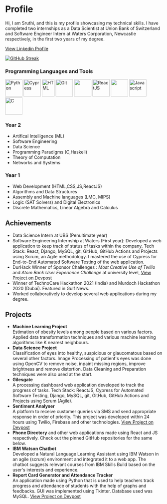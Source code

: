 # Profile <br>
Hi, I am Sruthi, and this is my profile showcasing my technical skills. I have completed two internships as a Data Scientist at Union Bank of Switzerland and Software Engineer Intern at Waters Corporation, Newcastle respectively, in the first two years of my degree.

[View Linkedin Profile](https://www.linkedin.com/in/sruthi-s-885b11190/)

[![GitHub Streak](https://streak-stats.demolab.com/?user=Sruthi-29)](https://git.io/streak-stats)

### Programming Languages and Tools<br>
<div>
  <img src="https://upload.wikimedia.org/wikipedia/commons/thumb/c/c3/Python-logo-notext.svg/1200px-Python-logo-notext.svg.png" alt="Python" height="55" width="55"/>
  <img src="https://pbs.twimg.com/profile_images/1512090708181725184/KAPAXmDg_400x400.jpg" alt="Cypress" height="55" width="55"/>
  <img src="https://upload.wikimedia.org/wikipedia/commons/thumb/6/61/HTML5_logo_and_wordmark.svg/1200px-HTML5_logo_and_wordmark.svg.png" alt="HTML" height="55" width="40"/>
  <img src="https://upload.wikimedia.org/wikipedia/commons/thumb/e/e0/Git-logo.svg/1024px-Git-logo.svg.png" alt="Git" height="55" width="55"/>
  <img src="https://pbs.twimg.com/profile_images/1255113654049128448/J5Yt92WW_400x400.png" height="55" width="55"/>
  <img src="https://cdn.worldvectorlogo.com/logos/react-1.svg" alt="ReactJS" height="55" width="55"/>
  <img src="https://cdn-icons-png.flaticon.com/512/919/919826.png" height="55" width="55"/> 
  <img src="https://upload.wikimedia.org/wikipedia/commons/thumb/9/99/Unofficial_JavaScript_logo_2.svg/2048px-Unofficial_JavaScript_logo_2.svg.png" alt="Javascript" height="55" width="55"/>     
  <img src="https://upload.wikimedia.org/wikipedia/commons/thumb/1/18/C_Programming_Language.svg/1200px-C_Programming_Language.svg.png" alt="C" height="55" width="55"/>
</div>

### Year 2 <br>
* Artifical Intelligence (ML)
* Software Engineering 
* Data Science 
* Programming Paradigms (C,Haskell)
* Theory of Computation
* Networks and Systems

### Year 1 <br>
* Web Development (HTML,CSS,JS,ReactJS) 
* Algorithms and Data Structures 
* Assembly and Machine languages (LMC, MIPS)
* Logic (SAT Solvers) and Digital Electronics <br>
* Discrete Mathematics, Linear Algebra and Calculus


## Achievements <br>
* Data Science Intern at UBS (Penultimate year)
* Software Engineering Internship at Waters (First year): Developed a web application to keep track of status of tasks within the company. 
Tech Stack: React, Django, MySQL, git, GitHub, GitHub Actions and Projects using Scrum, an Agile methodology.
I mastered the use of Cypress for End-to-End Automated Software Testing of the web application.
* DurHack Winner of Sponsor Challenges : *Most Creative Use of Twilio* and *Atom Bank User Experience Challenge* at university level, [View Project on Devpost](https://devpost.com/software/sentiment-analyser-w1qlmy)
* Winner of TechnoCare Hackathon 2021 (India) and Murdoch Hackathon 2020 (Dubai). Featured in Gulf News. 
*  Worked collaboratively to develop several web applications during my degree.

## Projects <br>
* **Machine Learning Project** <br> Estimation of obesity levels among people based on various factors. Applied data transformation techniques and various machine learning algorithms like K nearest neighbours. 
* **Data Science Project** <br> Classification of eyes into healthy, suspicious or glaucomatous based on several other factors. Image Processing of patient's eyes was done using OpenCV to remove noise, inpaint missing regions, improve brightness and remove distortion. Data Cleaning and Preparation techniques were also used at the start.
* **Gilesgate** <br> A processing dashboard web application developed to track the progress of tasks. Tech Stack: ReactJS, Cypress for Automated Software Testing, Django, MySQL, git, GitHub, GitHub Actions and Projects using Scrum (Agile).
* **Sentiment Analyser**  <br> A platform to receive customer queries via SMS and send appropriate response in order of priority. This project was developed within 24 hours using Twilio, Firebase and other technologies. [View Project on Devpost](https://devpost.com/software/sentiment-analyser-w1qlmy)
* **Phone Directory** and other web applications made using React and JS respectively. Check out the pinned GitHub repositories for the same below.<br>
* **IBM Watson Chatbot** <br> Developed a Natural Language Learning Assistant using IBM Watson in an agile (scrum) environment and integrated it to a web app. The chatbot suggests relevant courses from IBM Skills Build based on the user's interests and experience. 
* **Report Card Generator and Attendance Tracker**  <br>
An application made using Python that is used to help teachers track progress and attendance of students with the help of graphs and feedbacks. GUI was implemented using Tkinter. Database used was MySQL. [View Project on Devpost](https://devpost.com/software/eduplot)<br>

